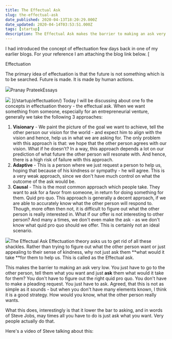```yaml
---
title: The Effectual Ask
slug: the-effectual-ask
date_published: 2020-04-13T18:20:29.000Z
date_updated: 2020-04-14T03:53:51.000Z
tags: [startup]
description: The Effectual Ask makes the barrier to making an ask very low. You just have to go to the other person, tell them what you want and just ask them what would it take for them? You don't have to figure out the right quid pro quo. You don't have to make a pleading request. 
---
```


I had introduced the concept of effectuation few days back in one of my earlier blogs. For your reference I am attaching the blog link below.
[

Effectuation

The primary idea of effectuation is that the future is not something which is to be searched. Future is made. It is made by human actions.

![](https://blog.pranay01.com/favicon.ico)Pranay PrateekEssays

![](http://blog.pranay01.com/img/2020/04/Regret-Pandora.png)
](/startup/effectuation/)
Today I will be discussing about one fo the concepts in effectuation theory - the effectual ask. When we want something from someone, especially for an entrepreneurial venture, generally we take the following 3 approaches:

1. **Visionary** - We paint the picture of the goal we want to achieve, tell the other person our vision for the world - and expect him to align with the vision and hence, help us in what we are asking for. 
The only problem with this approach is that: we hope that the other person agrees with our vision. What if he doesn't? In a way, this approach depends a lot on our prediction of what future the other person will resonate with. And hence, there is a high risk of failure with this approach.
2. **Adaptive** - This is a person where we just request a person to help us, hoping that because of his kindness or sympathy - he will agree. This is a very weak approach, since we don't have much control on what the outcome of the ask would be.
3. **Causal** - This is the most common approach which people take. They want to ask for a favor from someone, in return for doing something for them. Quid pro quo. 
This approach is generally a decent approach, if we are able to accurately know what the other person will respond to. Though, more often then not, it is difficult to figure out what the other person is really interested in. What if our offer is not interesting to other person? 
And many a times, we don't even make the ask - as we don't know what quid pro quo should we offer. This is certainly not an ideal scenario.

![](/img/2020/04/EffectualAsk.jpg)The Effectual Ask
Effectuation theory asks us to get rid of all these shackles. Rather than trying to figure out what the other person want or just appealing to their sense of kindness, why not just ask them **what would it take **for them to help us. This is called as the Effectual ask.

This makes the barrier to making an ask very low. You just have to go to the other person, tell them what you want and just **ask** them what would it take for them?
You don't have to figure out the right quid pro quo. You don't have to make a pleading request. You just have to ask.
Agreed, that this is not as simple as it sounds - but when you don't have many elements known, I think it is a good strategy. How would you know, what the other person really wants.

What this does, interestingly is that it lower the bar to asking, and in words of Steve Jobs, may times all you have to do is just ask what you want. Very people actually do that.

Here's a video of Steve talking about this:
